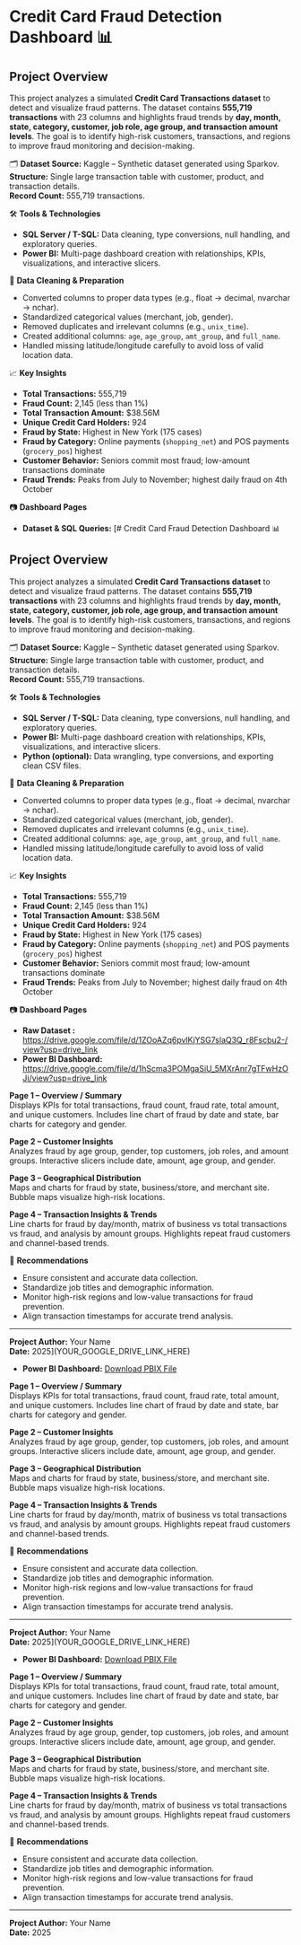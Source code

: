 # Credit Card Fraud Detection Dashboard 📊
## Project Overview
This project analyzes a simulated **Credit Card Transactions dataset** to detect and visualize fraud patterns. The dataset contains **555,719 transactions** with 23 columns and highlights fraud trends by **day, month, state, category, customer, job role, age group, and transaction amount levels**. The goal is to identify high-risk customers, transactions, and regions to improve fraud monitoring and decision-making.

🗂 **Dataset Source:** Kaggle – Synthetic dataset generated using Sparkov.  
**Structure:** Single large transaction table with customer, product, and transaction details.  
**Record Count:** 555,719 transactions.

🛠 **Tools & Technologies**  
- **SQL Server / T-SQL:** Data cleaning, type conversions, null handling, and exploratory queries.  
- **Power BI:** Multi-page dashboard creation with relationships, KPIs, visualizations, and interactive slicers.   

🧹 **Data Cleaning & Preparation**  
- Converted columns to proper data types (e.g., float → decimal, nvarchar → nchar).  
- Standardized categorical values (merchant, job, gender).  
- Removed duplicates and irrelevant columns (e.g., `unix_time`).  
- Created additional columns: `age`, `age_group`, `amt_group`, and `full_name`.  
- Handled missing latitude/longitude carefully to avoid loss of valid location data.  

📈 **Key Insights**
- **Total Transactions:** 555,719  
- **Fraud Count:** 2,145 (less than 1%)  
- **Total Transaction Amount:** $38.56M  
- **Unique Credit Card Holders:** 924  
- **Fraud by State:** Highest in New York (175 cases)  
- **Fraud by Category:** Online payments (`shopping_net`) and POS payments (`grocery_pos`) highest  
- **Customer Behavior:** Seniors commit most fraud; low-amount transactions dominate  
- **Fraud Trends:** Peaks from July to November; highest daily fraud on 4th October  

📷 **Dashboard Pages**
- **Dataset & SQL Queries:** [# Credit Card Fraud Detection Dashboard 📊

## Project Overview
This project analyzes a simulated **Credit Card Transactions dataset** to detect and visualize fraud patterns. The dataset contains **555,719 transactions** with 23 columns and highlights fraud trends by **day, month, state, category, customer, job role, age group, and transaction amount levels**. The goal is to identify high-risk customers, transactions, and regions to improve fraud monitoring and decision-making.

🗂 **Dataset Source:** Kaggle – Synthetic dataset generated using Sparkov.  
**Structure:** Single large transaction table with customer, product, and transaction details.  
**Record Count:** 555,719 transactions.

🛠 **Tools & Technologies**  
- **SQL Server / T-SQL:** Data cleaning, type conversions, null handling, and exploratory queries.  
- **Power BI:** Multi-page dashboard creation with relationships, KPIs, visualizations, and interactive slicers.  
- **Python (optional):** Data wrangling, type conversions, and exporting clean CSV files.  

🧹 **Data Cleaning & Preparation**  
- Converted columns to proper data types (e.g., float → decimal, nvarchar → nchar).  
- Standardized categorical values (merchant, job, gender).  
- Removed duplicates and irrelevant columns (e.g., `unix_time`).  
- Created additional columns: `age`, `age_group`, `amt_group`, and `full_name`.  
- Handled missing latitude/longitude carefully to avoid loss of valid location data.  

📈 **Key Insights**
- **Total Transactions:** 555,719  
- **Fraud Count:** 2,145 (less than 1%)  
- **Total Transaction Amount:** $38.56M  
- **Unique Credit Card Holders:** 924  
- **Fraud by State:** Highest in New York (175 cases)  
- **Fraud by Category:** Online payments (`shopping_net`) and POS payments (`grocery_pos`) highest  
- **Customer Behavior:** Seniors commit most fraud; low-amount transactions dominate  
- **Fraud Trends:** Peaks from July to November; highest daily fraud on 4th October  

📷 **Dashboard Pages**
- **Raw Dataset :** https://drive.google.com/file/d/1ZOoAZq6pvlKjYSG7slaQ3Q_r8Fscbu2-/view?usp=drive_link 
- **Power BI Dashboard:** https://drive.google.com/file/d/1hScma3POMgaSiU_5MXrAnr7gTFwHzOJi/view?usp=drive_link  

**Page 1 – Overview / Summary**  
Displays KPIs for total transactions, fraud count, fraud rate, total amount, and unique customers. Includes line chart of fraud by date and state, bar charts for category and gender.  

**Page 2 – Customer Insights**  
Analyzes fraud by age group, gender, top customers, job roles, and amount groups. Interactive slicers include date, amount, age group, and gender.  

**Page 3 – Geographical Distribution**  
Maps and charts for fraud by state, business/store, and merchant site. Bubble maps visualize high-risk locations.  

**Page 4 – Transaction Insights & Trends**  
Line charts for fraud by day/month, matrix of business vs total transactions vs fraud, and analysis by amount groups. Highlights repeat fraud customers and channel-based trends.  

📌 **Recommendations**
- Ensure consistent and accurate data collection.  
- Standardize job titles and demographic information.  
- Monitor high-risk regions and low-value transactions for fraud prevention.  
- Align transaction timestamps for accurate trend analysis.

---

**Project Author:** Your Name  
**Date:** 2025](YOUR_GOOGLE_DRIVE_LINK_HERE)  
- **Power BI Dashboard:** [Download PBIX File](YOUR_GOOGLE_DRIVE_LINK_HERE)  

**Page 1 – Overview / Summary**  
Displays KPIs for total transactions, fraud count, fraud rate, total amount, and unique customers. Includes line chart of fraud by date and state, bar charts for category and gender.  

**Page 2 – Customer Insights**  
Analyzes fraud by age group, gender, top customers, job roles, and amount groups. Interactive slicers include date, amount, age group, and gender.  

**Page 3 – Geographical Distribution**  
Maps and charts for fraud by state, business/store, and merchant site. Bubble maps visualize high-risk locations.  

**Page 4 – Transaction Insights & Trends**  
Line charts for fraud by day/month, matrix of business vs total transactions vs fraud, and analysis by amount groups. Highlights repeat fraud customers and channel-based trends.  

📌 **Recommendations**
- Ensure consistent and accurate data collection.  
- Standardize job titles and demographic information.  
- Monitor high-risk regions and low-value transactions for fraud prevention.  
- Align transaction timestamps for accurate trend analysis.

---

**Project Author:** Your Name  
**Date:** 2025](YOUR_GOOGLE_DRIVE_LINK_HERE)  
- **Power BI Dashboard:** [Download PBIX File](YOUR_GOOGLE_DRIVE_LINK_HERE)  

**Page 1 – Overview / Summary**  
Displays KPIs for total transactions, fraud count, fraud rate, total amount, and unique customers. Includes line chart of fraud by date and state, bar charts for category and gender.  

**Page 2 – Customer Insights**  
Analyzes fraud by age group, gender, top customers, job roles, and amount groups. Interactive slicers include date, amount, age group, and gender.  

**Page 3 – Geographical Distribution**  
Maps and charts for fraud by state, business/store, and merchant site. Bubble maps visualize high-risk locations.  

**Page 4 – Transaction Insights & Trends**  
Line charts for fraud by day/month, matrix of business vs total transactions vs fraud, and analysis by amount groups. Highlights repeat fraud customers and channel-based trends.  

📌 **Recommendations**
- Ensure consistent and accurate data collection.  
- Standardize job titles and demographic information.  
- Monitor high-risk regions and low-value transactions for fraud prevention.  
- Align transaction timestamps for accurate trend analysis.

---

**Project Author:** Your Name  
**Date:** 2025
